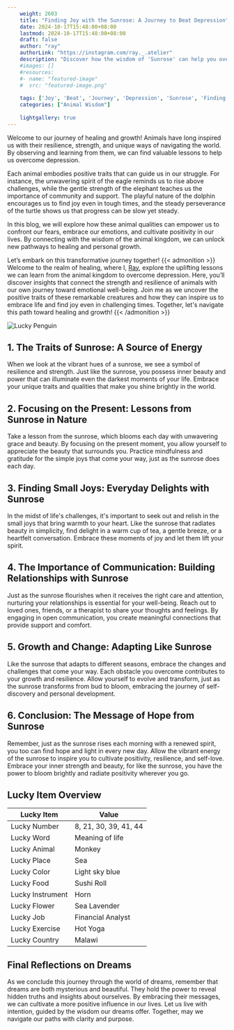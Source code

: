 ```yaml
---
    weight: 2603
    title: "Finding Joy with the Sunrose: A Journey to Beat Depression"  # Assuming 'title' column exists
    date: 2024-10-17T15:48:00+08:00
    lastmod: 2024-10-17T15:48:00+08:00
    draft: false
    author: "ray"
    authorLink: "https://instagram.com/ray._.atelier"
    description: "Discover how the wisdom of 'Sunrose' can help you overcome depression and find joy in your life journey."
    #images: []
    #resources:
    #- name: "featured-image"
    #  src: "featured-image.png"
    
    tags: ['Joy', 'Beat', 'Journey', 'Depression', 'Sunrose', 'Finding']
    categories: ["Animal Wisdom"]
    
    lightgallery: true
---
```

    
Welcome to our journey of healing and growth! Animals have long inspired us with their resilience, strength, and unique ways of navigating the world. By observing and learning from them, we can find valuable lessons to help us overcome depression.

Each animal embodies positive traits that can guide us in our struggle. For instance, the unwavering spirit of the eagle reminds us to rise above challenges, while the gentle strength of the elephant teaches us the importance of community and support. The playful nature of the dolphin encourages us to find joy even in tough times, and the steady perseverance of the turtle shows us that progress can be slow yet steady.

In this blog, we will explore how these animal qualities can empower us to confront our fears, embrace our emotions, and cultivate positivity in our lives. By connecting with the wisdom of the animal kingdom, we can unlock new pathways to healing and personal growth.

Let’s embark on this transformative journey together!
{{< admonition >}}
Welcome to the realm of healing, where I, [Ray](https://instagram.com/ray._.atelier), explore the uplifting lessons we can learn from the animal kingdom to overcome depression. Here, you’ll discover insights that connect the strength and resilience of animals with our own journey toward emotional well-being. Join me as we uncover the positive traits of these remarkable creatures and how they can inspire us to embrace life and find joy even in challenging times. Together, let's navigate this path toward healing and growth!
{{< /admonition >}}

![Lucky Penguin](https://cdn.pixabay.com/photo/2024/09/07/02/34/penguins-9028827_1280.jpg "Lucky Penguin")

## 1. The Traits of Sunrose: A Source of Energy
When we look at the vibrant hues of a sunrose, we see a symbol of resilience and strength. Just like the sunrose, you possess inner beauty and power that can illuminate even the darkest moments of your life. Embrace your unique traits and qualities that make you shine brightly in the world.

## 2. Focusing on the Present: Lessons from Sunrose in Nature
Take a lesson from the sunrose, which blooms each day with unwavering grace and beauty. By focusing on the present moment, you allow yourself to appreciate the beauty that surrounds you. Practice mindfulness and gratitude for the simple joys that come your way, just as the sunrose does each day.

## 3. Finding Small Joys: Everyday Delights with Sunrose
In the midst of life's challenges, it's important to seek out and relish in the small joys that bring warmth to your heart. Like the sunrose that radiates beauty in simplicity, find delight in a warm cup of tea, a gentle breeze, or a heartfelt conversation. Embrace these moments of joy and let them lift your spirit.

## 4. The Importance of Communication: Building Relationships with Sunrose
Just as the sunrose flourishes when it receives the right care and attention, nurturing your relationships is essential for your well-being. Reach out to loved ones, friends, or a therapist to share your thoughts and feelings. By engaging in open communication, you create meaningful connections that provide support and comfort.

## 5. Growth and Change: Adapting Like Sunrose
Like the sunrose that adapts to different seasons, embrace the changes and challenges that come your way. Each obstacle you overcome contributes to your growth and resilience. Allow yourself to evolve and transform, just as the sunrose transforms from bud to bloom, embracing the journey of self-discovery and personal development.

## 6. Conclusion: The Message of Hope from Sunrose
Remember, just as the sunrose rises each morning with a renewed spirit, you too can find hope and light in every new day. Allow the vibrant energy of the sunrose to inspire you to cultivate positivity, resilience, and self-love. Embrace your inner strength and beauty, for like the sunrose, you have the power to bloom brightly and radiate positivity wherever you go.


## Lucky Item Overview
| Lucky Item          | Value              |
|---------------|--------------------|
| Lucky Number        | 8, 21, 30, 39, 41, 44  |
| Lucky Word          | Meaning of life |
| Lucky Animal        | Monkey |
| Lucky Place         | Sea     |
| Lucky Color         | Light sky blue     |
| Lucky Food          | Sushi Roll      |
| Lucky Instrument    | Horn |
| Lucky Flower        | Sea Lavender    |
| Lucky Job           | Financial Analyst       |
| Lucky Exercise      | Hot Yoga  |
| Lucky Country       | Malawi    |


##  Final Reflections on Dreams

As we conclude this journey through the world of dreams, remember that dreams are both mysterious and beautiful. They hold the power to reveal hidden truths and insights about ourselves. By embracing their messages, we can cultivate a more positive influence in our lives. Let us live with intention, guided by the wisdom our dreams offer. Together, may we navigate our paths with clarity and purpose.
